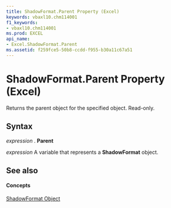 ```yaml
---
title: ShadowFormat.Parent Property (Excel)
keywords: vbaxl10.chm114001
f1_keywords:
- vbaxl10.chm114001
ms.prod: EXCEL
api_name:
- Excel.ShadowFormat.Parent
ms.assetid: f259fce5-50b8-ccdd-f955-b30a11c67a51
---
```



# ShadowFormat.Parent Property (Excel)

Returns the parent object for the specified object. Read-only.


## Syntax

 _expression_ . **Parent**

 _expression_ A variable that represents a **ShadowFormat** object.


## See also


#### Concepts


[ShadowFormat Object](shadowformat-object-excel.md)

